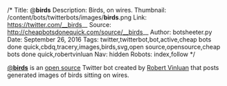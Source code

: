 /*
Title: @__birds__
Description: Birds, on wires.
Thumbnail: /content/bots/twitterbots/images/__birds__.png
Link: https://twitter.com/__birds__
Source: http://cheapbotsdonequick.com/source/__birds__
Author: botsheeter.py
Date: September 26, 2016
Tags: twitter,twitterbot,bot,active,cheap bots done quick,cbdq,tracery,images,birds,svg,open source,opensource,cheap bots done quick,robertvinluan
Nav: hidden
Robots: index,follow
*/

[@__birds__](https://twitter.com/__birds__) is an [open source](http://cheapbotsdonequick.com/source/__birds__) Twitter bot created by [Robert Vinluan](https://twitter.com/RobertVinluan) that posts generated images of birds sitting on wires.
